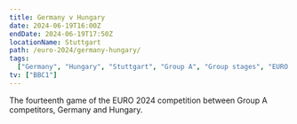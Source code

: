 ```yaml
---
title: Germany v Hungary
date: 2024-06-19T16:00Z
endDate: 2024-06-19T17:50Z
locationName: Stuttgart
path: /euro-2024/germany-hungary/
tags:
  ["Germany", "Hungary", "Stuttgart", "Group A", "Group stages", "EURO 2024"]
tv: ["BBC1"]
---
```

The fourteenth game of the EURO 2024 competition between Group A competitors, Germany and Hungary.
